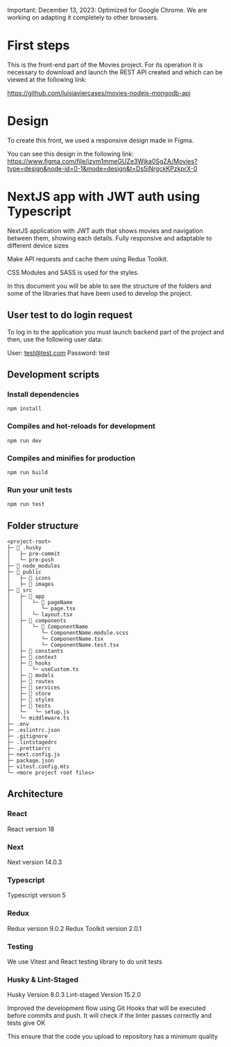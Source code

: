 Important: December 13, 2023: Optimized for Google Chrome. We are working on adapting it completely to other browsers.

# First steps

This is the front-end part of the Movies project. For its operation it is necessary to download and launch the REST API created and which can be viewed at the following link:

https://github.com/luisjaviercases/movies-nodejs-mongodb-api

# Design

To create this front, we used a responsive design made in Figma.

You can see this design in the following link: https://www.figma.com/file/izvm1mmeGUZe3Wjka0SgZA/Movies?type=design&node-id=0-1&mode=design&t=Ds5iNrgckKPzkprX-0

# NextJS app with JWT auth using Typescript

NextJS application with JWT auth that shows movies and navigation between them, showing each details. Fully responsive and adaptable to different device sizes

Make API requests and cache them using Redux Toolkit.

CSS Modules and SASS is used for the styles.

In this document you will be able to see the structure of the folders and some of the libraries that have been used to develop the project.

## User test to do login request

To log in to the application you must launch backend part of the project and then, use the following user data:

User: test@test.com
Password: test

## Development scripts

### Install dependencies

```shell
npm install
```

### Compiles and hot-reloads for development

```shell
npm run dev
```

### Compiles and minifies for production

```shell
npm run build
```

### Run your unit tests

```shell
npm run test
```

## Folder structure

```
<project-root>
├─ 📁 .husky
│   ├─ pre-commit
│   └─ pre-push
├─ 📁 node_modules
├─ 📁 public
│   ├─ 📂 icons
│   ├─ 📂 images
├─ 📂 src
│   ├─ 📂 app
│   │   └─ 📁 pageName
│   │      └─ page.tsx
│   │   └─ layout.tsx
│   ├─ 📂 components
│   │   └─ 📁 ComponentName
│   │      └─ ComponentName.module.scss
│   │      └─ ComponentName.tsx
│   │      └─ ComponentName.test.tsx
│   ├─ 📂 constants
│   ├─ 📂 context
│   ├─ 📂 hooks
│   │   └─ useCustom.ts
│   ├─ 📂 models
│   ├─ 📁 routes
│   ├─ 📁 services
│   ├─ 📁 store
│   ├─ 📁 styles
│   ├─ 📂 tests
│   └─   └─ setup.js
│   └─ middleware.ts
├─ .env
├─ .eslintrc.json
├─ .gitignore
├─ .lintstagedrc
├─ .prettierrc
├─ next.config.js
├─ package.json
├─ vitest.config.mts
└─ <more project root files>
```

## Architecture

### React

React version 18

### Next

Next version 14.0.3

### Typescript

Typescript version 5

### Redux

Redux version 9.0.2
Redux Toolkit version 2.0.1

### Testing

We use Vitest and React testing library to do unit tests

### Husky & Lint-Staged

Husky Version 8.0.3
Lint-staged Version 15.2.0

Improved the development flow using Git Hooks that will be executed before commits and push. It will check if
the linter passes correctly and tests give OK

This ensure that the code you upload to repository has a minimum quality
